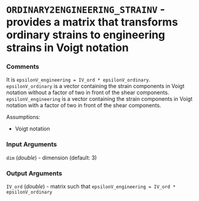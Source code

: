 # `ORDINARY2ENGINEERING_STRAINV` - provides a matrix that transforms ordinary strains to engineering strains in Voigt notation
###  Comments
It is `epsilonV_engineering = IV_ord * epsilonV_ordinary`.
`epsilonV_ordinary` is a vector containing the strain components in Voigt
notation without a factor of two in front of the shear components.
`epsilonV_engineering` is a vector containing the strain components in
Voigt notation with a factor of two in front of the shear components.

Assumptions:

+   Voigt notation
    
###  Input Arguments
`dim` (_double_) - dimension (default: 3)

###  Output Arguments
`IV_ord` (_double_) - matrix such that `epsilonV_engineering = IV_ord * epsilonV_ordinary`

